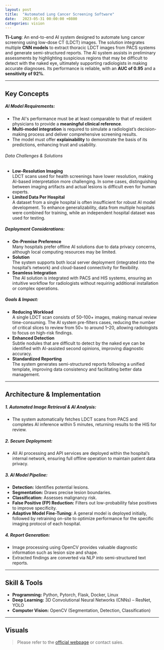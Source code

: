 ```yaml
---
layout: post
title:  "Automated Lung Cancer Screening Software"
date:   2023-05-31 00:00:00 +0800
categories: vision
---
```

**Ti-Lung**: An end-to-end AI system designed to automate lung cancer screening using low-dose CT (LDCT) images. The solution integrates multiple **CNN models** to extract thoracic LDCT images from PACS systems and generate semi-structured reports. The AI system assists in preliminary assessments by highlighting suspicious regions that may be difficult to detect with the naked eye, ultimately supporting radiologists in making accurate diagnoses. Its performance is reliable, with an **AUC of 0.95** and a **sensitivity of 92%**.

---
## Key Concepts
##### AI Model Requirements:
- The AI's performance must be at least comparable to that of resident physicians to provide a **meaningful clinical reference**.
- **Multi-model integration** is required to simulate a radiologist’s decision-making process and deliver comprehensive screening results.
- The model must offer **explainability** to demonstrate the basis of its predictions, enhancing trust and usability.

###### Data Challenges & Solutions
- **Low-Resolution Imaging**  
  LDCT scans used for health screenings have lower resolution, making AI-based interpretation more challenging. In some cases, distinguishing between imaging artifacts and actual lesions is difficult even for human experts.
- **Limited Data Per Hospital**  
  A dataset from a single hospital is often insufficient for robust AI model development. To enhance generalizability, data from multiple hospitals were combined for training, while an independent hospital dataset was used for testing.

##### Deployment Considerations:
- **On-Premise Preference**  
  Many hospitals prefer offline AI solutions due to data privacy concerns, although local computing resources may be limited.
- **Solution**  
  The system supports both local server deployment (integrated into the hospital’s network) and cloud-based connectivity for flexibility.
- **Seamless Integration**  
  The AI solution is integrated with PACS and HIS systems, ensuring an intuitive workflow for radiologists without requiring additional installation or complex operations.

##### Goals & Impact:
- **Reducing Workload**  
  A single LDCT scan consists of 50–100+ images, making manual review time-consuming. The AI system pre-filters cases, reducing the number of critical slices to review from 50+ to around 1–20, allowing radiologists to focus on high-risk findings.
- **Enhanced Detection**  
  Subtle nodules that are difficult to detect by the naked eye can be identified with AI-assisted second opinions, improving diagnostic accuracy.
- **Standardized Reporting**  
  The system generates semi-structured reports following a unified template, improving data consistency and facilitating better data management.
  
---

## Architecture & Implementation

##### 1. Automated Image Retrieval & AI Analysis:
- The system automatically fetches LDCT scans from PACS and completes AI inference within 5 minutes, returning results to the HIS for review.

##### 2. Secure Deployment:
- All AI processing and API services are deployed within the hospital’s internal network, ensuring full offline operation to maintain patient data privacy.

##### 3. AI Model Pipeline: 
- **Detection:** Identifies potential lesions.
- **Segmentation:** Draws precise lesion boundaries.
- **Classification:** Assesses malignancy risk.
- **False Positive (FP) Reduction:** Filters out low-probability false positives to improve specificity.
- **Adaptive Model Fine-Tuning:** A general model is deployed initially, followed by retraining on-site to optimize performance for the specific imaging protocol of each hospital.

##### 4. Report Generation:
- Image processing using OpenCV provides valuable diagnostic information such as lesion size and shape.
- Extracted findings are converted via NLP into semi-structured text reports.


---
## Skill & Tools
- **Programming:** Python, Pytorch, Flask, Docker, Linux
- **Deep Learning:** 3D Convolutional Neural Networks (CNNs) – ResNet, YOLO
- **Computer Vision:** OpenCV (Segmentation, Detection, Classification)

---
## Visuals
> Please refer to the [official webpage](https://taihaomed.com/en/product/ti-lung) or contact sales.